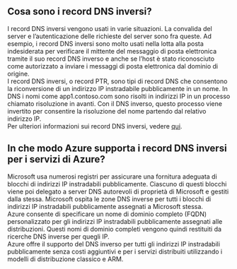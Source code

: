 ## Cosa sono i record DNS inversi?

I record DNS inversi vengono usati in varie situazioni. La convalida del server e l’autenticazione delle richieste del server sono fra queste. Ad esempio, i record DNS inversi sono molto usati nella lotta alla posta indesiderata per verificare il mittente del messaggio di posta elettronica tramite il suo record DNS inverso e anche se l’host è stato riconosciuto come autorizzato a inviare i messaggi di posta elettronica dal dominio di origine.<BR> I record DNS inversi, o record PTR, sono tipi di record DNS che consentono la riconversione di un indirizzo IP instradabile pubblicamente in un nome. In DNS i nomi come app1.contoso.com sono risolti in indirizzi IP in un processo chiamato risoluzione in avanti. Con il DNS inverso, questo processo viene invertito per consentire la risoluzione del nome partendo dal relativo indirizzo IP.<BR> Per ulteriori informazioni sui record DNS inversi, vedere [qui](http://en.wikipedia.org/wiki/Reverse_DNS_lookup).<BR>

## In che modo Azure supporta i record DNS inversi per i servizi di Azure?

Microsoft usa numerosi registri per assicurare una fornitura adeguata di blocchi di indirizzi IP instradabili pubblicamente. Ciascuno di questi blocchi viene poi delegato a server DNS autorevoli di proprietà di Microsoft e gestiti dalla stessa. Microsoft ospita le zone DNS inverse per tutti i blocchi di indirizzi IP instradabili pubblicamente assegnati a Microsoft stessa. <BR> Azure consente di specificare un nome di dominio completo (FQDN) personalizzato per gli indirizzi IP instradabili pubblicamente assegnati alle distribuzioni. Questi nomi di dominio completi vengono quindi restituiti da ricerche DNS inverse per quegli IP.<BR> Azure offre il supporto del DNS inverso per tutti gli indirizzi IP instradabili pubblicamente senza costi aggiuntivi e per i servizi distribuiti utilizzando i modelli di distribuzione classico e ARM.

<!---HONumber=AcomDC_0316_2016-->